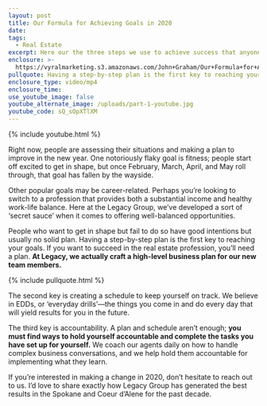 ```yaml
---
layout: post
title: Our Formula for Achieving Goals in 2020
date:
tags:
  - Real Estate
excerpt: Here our the three steps we use to achieve success that anyone can implement
enclosure: >-
  https://vyralmarketing.s3.amazonaws.com/John+Graham/Our+Formula+for+Achieving+Goals+in+2020.mp4
pullquote: Having a step-by-step plan is the first key to reaching your goals.
enclosure_type: video/mp4
enclosure_time:
use_youtube_image: false
youtube_alternate_image: /uploads/part-1-youtube.jpg
youtube_code: sQ_sOpXTlXM
---
```


{% include youtube.html %}

Right now, people are assessing their situations and making a plan to improve in the new year. One notoriously flaky goal is fitness; people start off excited to get in shape, but once February, March, April, and May roll through, that goal has fallen by the wayside.&nbsp;

Other popular goals may be career-related. Perhaps you’re looking to switch to a profession that provides both a substantial income and healthy work-life balance. Here at the Legacy Group, we’ve developed a sort of ‘secret sauce’ when it comes to offering well-balanced opportunities.&nbsp;

People who want to get in shape but fail to do so have good intentions but usually no solid plan. Having a step-by-step plan is the first key to reaching your goals. If you want to succeed in the real estate profession, you’ll need a plan. **At Legacy, we actually craft a high-level business plan for our new team members.&nbsp;**

{% include pullquote.html %}

The second key is creating a schedule to keep yourself on track. We believe in EDDs, or ‘everyday drills’—the things you come in and do every day that will yield results for you in the future.&nbsp;

The third key is accountability. A plan and schedule aren’t enough; **you must find ways to hold yourself accountable and complete the tasks you have set up for yourself.** We coach our agents daily on how to handle complex business conversations, and we help hold them accountable for implementing what they learn.&nbsp;

If you’re interested in making a change in 2020, don’t hesitate to reach out to us. I’d love to share exactly how Legacy Group has generated the best results in the Spokane and Coeur d’Alene for the past decade.